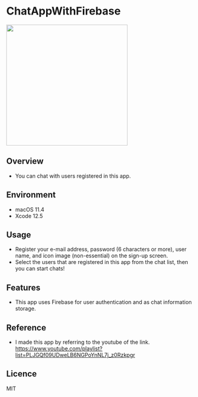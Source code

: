 # ChatAppWithFirebase

<img src="https://user-images.githubusercontent.com/76898162/122634305-62af2d80-d118-11eb-8af2-77c18496d4e2.png" width="320px"> 

## Overview
- You can chat with users registered in this app.

## Environment
- macOS 11.4
- Xcode 12.5

## Usage
- Register your e-mail address, password (6 characters or more), user name, and icon image (non-essential) on the sign-up screen.
- Select the users that are registered in this app from the chat list, then you can start chats!

## Features
- This app uses Firebase for user authentication and  as chat information storage.

## Reference
- I made this app by referring to the youtube of the link. <br>https://www.youtube.com/playlist?list=PLJGQf09UDweLB6NGPoYnNL7j_z0Rzkpgr</br>

## Licence
MIT
